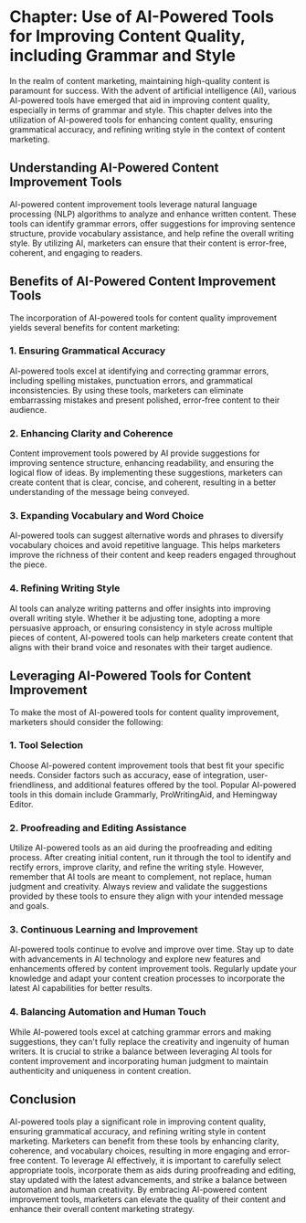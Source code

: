 Chapter: Use of AI-Powered Tools for Improving Content Quality, including Grammar and Style
===========================================================================================

In the realm of content marketing, maintaining high-quality content is paramount for success. With the advent of artificial intelligence (AI), various AI-powered tools have emerged that aid in improving content quality, especially in terms of grammar and style. This chapter delves into the utilization of AI-powered tools for enhancing content quality, ensuring grammatical accuracy, and refining writing style in the context of content marketing.

Understanding AI-Powered Content Improvement Tools
--------------------------------------------------

AI-powered content improvement tools leverage natural language processing (NLP) algorithms to analyze and enhance written content. These tools can identify grammar errors, offer suggestions for improving sentence structure, provide vocabulary assistance, and help refine the overall writing style. By utilizing AI, marketers can ensure that their content is error-free, coherent, and engaging to readers.

Benefits of AI-Powered Content Improvement Tools
------------------------------------------------

The incorporation of AI-powered tools for content quality improvement yields several benefits for content marketing:

### 1. Ensuring Grammatical Accuracy

AI-powered tools excel at identifying and correcting grammar errors, including spelling mistakes, punctuation errors, and grammatical inconsistencies. By using these tools, marketers can eliminate embarrassing mistakes and present polished, error-free content to their audience.

### 2. Enhancing Clarity and Coherence

Content improvement tools powered by AI provide suggestions for improving sentence structure, enhancing readability, and ensuring the logical flow of ideas. By implementing these suggestions, marketers can create content that is clear, concise, and coherent, resulting in a better understanding of the message being conveyed.

### 3. Expanding Vocabulary and Word Choice

AI-powered tools can suggest alternative words and phrases to diversify vocabulary choices and avoid repetitive language. This helps marketers improve the richness of their content and keep readers engaged throughout the piece.

### 4. Refining Writing Style

AI tools can analyze writing patterns and offer insights into improving overall writing style. Whether it be adjusting tone, adopting a more persuasive approach, or ensuring consistency in style across multiple pieces of content, AI-powered tools can help marketers create content that aligns with their brand voice and resonates with their target audience.

Leveraging AI-Powered Tools for Content Improvement
---------------------------------------------------

To make the most of AI-powered tools for content quality improvement, marketers should consider the following:

### 1. Tool Selection

Choose AI-powered content improvement tools that best fit your specific needs. Consider factors such as accuracy, ease of integration, user-friendliness, and additional features offered by the tool. Popular AI-powered tools in this domain include Grammarly, ProWritingAid, and Hemingway Editor.

### 2. Proofreading and Editing Assistance

Utilize AI-powered tools as an aid during the proofreading and editing process. After creating initial content, run it through the tool to identify and rectify errors, improve clarity, and refine the writing style. However, remember that AI tools are meant to complement, not replace, human judgment and creativity. Always review and validate the suggestions provided by these tools to ensure they align with your intended message and goals.

### 3. Continuous Learning and Improvement

AI-powered tools continue to evolve and improve over time. Stay up to date with advancements in AI technology and explore new features and enhancements offered by content improvement tools. Regularly update your knowledge and adapt your content creation processes to incorporate the latest AI capabilities for better results.

### 4. Balancing Automation and Human Touch

While AI-powered tools excel at catching grammar errors and making suggestions, they can't fully replace the creativity and ingenuity of human writers. It is crucial to strike a balance between leveraging AI tools for content improvement and incorporating human judgment to maintain authenticity and uniqueness in content creation.

Conclusion
----------

AI-powered tools play a significant role in improving content quality, ensuring grammatical accuracy, and refining writing style in content marketing. Marketers can benefit from these tools by enhancing clarity, coherence, and vocabulary choices, resulting in more engaging and error-free content. To leverage AI effectively, it is important to carefully select appropriate tools, incorporate them as aids during proofreading and editing, stay updated with the latest advancements, and strike a balance between automation and human creativity. By embracing AI-powered content improvement tools, marketers can elevate the quality of their content and enhance their overall content marketing strategy.
